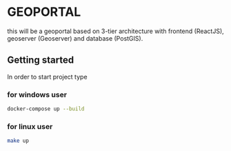 # GEOPORTAL

this will be a geoportal based on 3-tier architecture with frontend (ReactJS), geoserver (Geoserver) and database (PostGIS).

## Getting started

In order to start project type

### for windows user

```bash
docker-compose up --build
```

### for linux user

```bash
make up
```
